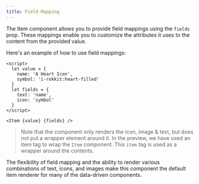 ```yaml
---
title: Field Mapping
---
```


The Item component allows you to provide field mappings using the `fields` prop. These mappings enable you to customize the attributes it uses to the content from the provided value.

Here's an example of how to use field mappings:

```svelte
<script>
  let value = {
    name: 'A Heart Icon',
    symbol: 'i-rokkit:heart-filled'
  }
  let fields = {
    text: 'name',
    icon: 'symbol'
  }
</script>

<Item {value} {fields} />
```

> Note that the component only renders the icon, image & text, but does not put a wrapper element around it. In the preview, we have used an item tag to wrap the `Item` component. This `item` tag is used as a wrapper around the contents.

The flexibility of field mapping and the ability to render various combinations of text, icons, and images make this component the default item renderer for many of the data-driven components.
